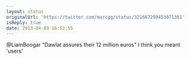 ```yaml
---
layout: status
originalUrl: 'https://twitter.com/marcgg/status/321667299453071361'
isReply: true
date: 2013-04-09 16:53:55
---
```


@LiamBoogar "Dawlat assures their 12 million euros" I think you meant 'users'
